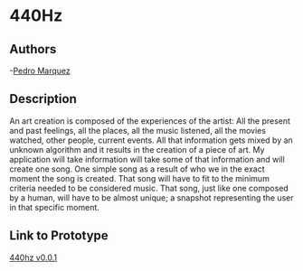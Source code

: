 # 440Hz

## Authors
-[Pedro Marquez](https://github.com/pfernandom)

## Description
An art creation is composed of the experiences of the artist: All the present and past feelings, all the places, all the music listened, all the movies watched, other people, current events. All that information gets mixed by an unknown algorithm and it results in the creation of a piece of art.
My application will take information will take some of that information and will create one song. One simple song as a result of who we in the exact moment the song is created. That song will have to fit to the minimum criteria needed to be considered music. That song, just like one composed by a human, will have to be almost unique; a snapshot representing the user in that specific moment.

## Link to Prototype
[440hz v0.0.1](../project_code/440hz/target/440hz-0.0.1-SNAPSHOT-jar-with-dependencies.zip)
